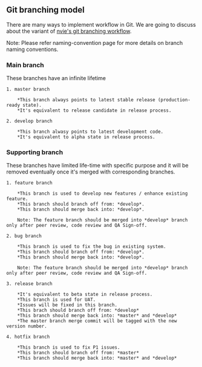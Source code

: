 ## Git branching model

There are many ways to implement workflow in Git. We are going to discuss about the variant of [nvie's git branching workflow](http://nvie.com/posts/a-successful-git-branching-model/).

Note: Please refer naming-convention page for more details on branch naming conventions.

### Main branch

These branches have an infinite lifetime

    1. master branch
    
        *This branch always points to latest stable release (production-ready state). 
        *It's equivalent to release candidate in release process.
    
    2. develop branch
    
        *This branch alwasy points to latest development code.
        *It's equivalent to alpha state in release process.
        
### Supporting branch

These branches have limited life-time with specific purpose and it will be removed eventually once it's merged with corresponding branches.

    1. feature branch
    
        *This branch is used to develop new features / enhance existing feature.
        *This branch should branch off from: *develop*.
        *This branch should merge back into: *develop*.
        
        Note: The feature branch should be merged into *develop* branch only after peer review, code review and QA Sign-off.
        
    2. bug branch
    
        *This branch is used to fix the bug in existing system.
        *This branch should branch off from: *develop*.
        *This branch should merge back into: *develop*.
        
        Note: The feature branch should be merged into *develop* branch only after peer review, code review and QA Sign-off.
        
    3. release branch
    
        *It's equivalent to beta state in release process.
        *This branch is used for UAT.
        *Issues will be fixed in this branch. 
        *This brach should branch off from: *develop*
        *This branch should merge back into: *master* and *develop*
        *The master branch merge commit will be tagged with the new version number.
        
    4. hotfix branch
    
        *This branch is used to fix P1 issues.
        *This branch should branch off from: *master*
        *This branch should merge back into: *master* and *develop*
